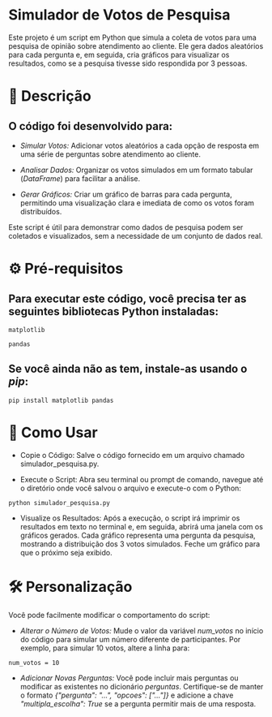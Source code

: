 # Simulador de Votos de Pesquisa

Este projeto é um script em Python que simula a coleta de votos para uma pesquisa de opinião sobre atendimento ao cliente. Ele gera dados aleatórios para cada pergunta e, em seguida, cria gráficos para visualizar os resultados, como se a pesquisa tivesse sido respondida por 3 pessoas.

# 📝 Descrição

## O código foi desenvolvido para:

- *Simular Votos:* Adicionar votos aleatórios a cada opção de resposta em uma série de perguntas sobre atendimento ao cliente.

- *Analisar Dados:* Organizar os votos simulados em um formato tabular (*DataFrame*) para facilitar a análise.

- *Gerar Gráficos:* Criar um gráfico de barras para cada pergunta, permitindo uma visualização clara e imediata de como os votos foram distribuídos.

Este script é útil para demonstrar como dados de pesquisa podem ser coletados e visualizados, sem a necessidade de um conjunto de dados real.

# ⚙️ Pré-requisitos
## Para executar este código, você precisa ter as seguintes bibliotecas Python instaladas:

```matplotlib```

```pandas```

## Se você ainda não as tem, instale-as usando o *pip*:

```pip install matplotlib pandas```

# 🚀 Como Usar

* Copie o Código: Salve o código fornecido em um arquivo chamado simulador_pesquisa.py.

* Execute o Script: Abra seu terminal ou prompt de comando, navegue até o diretório onde você salvou o arquivo e execute-o com o Python:

```python simulador_pesquisa.py```

* Visualize os Resultados: Após a execução, o script irá imprimir os resultados em texto no terminal e, em seguida, abrirá uma janela com os gráficos gerados. Cada gráfico representa uma pergunta da pesquisa, mostrando a distribuição dos 3 votos simulados. Feche um gráfico para que o próximo seja exibido.

# 🛠️ Personalização
Você pode facilmente modificar o comportamento do script:

- *Alterar o Número de Votos:* Mude o valor da variável *num_votos* no início do código para simular um número diferente de participantes. Por exemplo, para simular 10 votos, altere a linha para:

```num_votos = 10```

- *Adicionar Novas Perguntas:* Você pode incluir mais perguntas ou modificar as existentes no dicionário *perguntas*. Certifique-se de manter o formato *{"pergunta": "...", "opcoes": ["..."]}* e adicione a chave *"multipla_escolha": True* se a pergunta permitir mais de uma resposta.